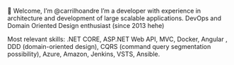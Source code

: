 👋 Welcome, I’m @carrilhoandre
I’m a developer with experience in architecture and development of large scalable applications. DevOps and Domain Oriented Design enthusiast (since 2013 hehe)

Most relevant skills:
.NET CORE, ASP.NET Web API, MVC, Docker, Angular , DDD (domain-oriented design), CQRS (command query segmentation possibility), Azure, Amazon, Jenkins, VSTS, Ansible.

